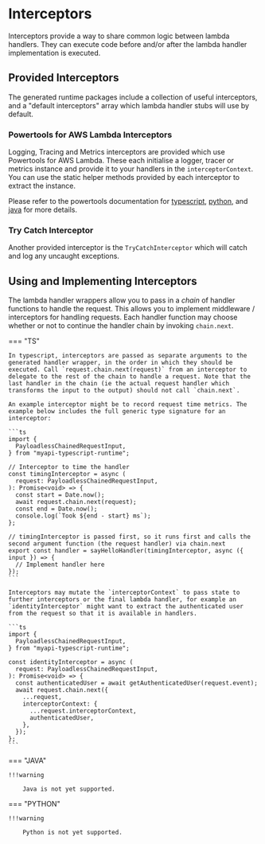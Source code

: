 # Interceptors

Interceptors provide a way to share common logic between lambda handlers. They can execute code before and/or after the lambda handler implementation is executed.

## Provided Interceptors

The generated runtime packages include a collection of useful interceptors, and a "default interceptors" array which lambda handler stubs will use by default.

### Powertools for AWS Lambda Interceptors

Logging, Tracing and Metrics interceptors are provided which use Powertools for AWS Lambda. These each initialise a logger, tracer or metrics instance and provide it to your handlers in the `interceptorContext`. You can use the static helper methods provided by each interceptor to extract the instance.

Please refer to the powertools documentation for [typescript](https://docs.powertools.aws.dev/lambda/typescript/latest), [python](https://docs.powertools.aws.dev/lambda/python/latest), and [java](https://docs.powertools.aws.dev/lambda/java) for more details.

### Try Catch Interceptor

Another provided interceptor is the `TryCatchInterceptor` which will catch and log any uncaught exceptions.

## Using and Implementing Interceptors

The lambda handler wrappers allow you to pass in a _chain_ of handler functions to handle the request. This allows you to implement middleware / interceptors for handling requests. Each handler function may choose whether or not to continue the handler chain by invoking `chain.next`.

=== "TS"

    In typescript, interceptors are passed as separate arguments to the generated handler wrapper, in the order in which they should be executed. Call `request.chain.next(request)` from an interceptor to delegate to the rest of the chain to handle a request. Note that the last handler in the chain (ie the actual request handler which transforms the input to the output) should not call `chain.next`.

    An example interceptor might be to record request time metrics. The example below includes the full generic type signature for an interceptor:

    ```ts
    import {
      PayloadlessChainedRequestInput,
    } from "myapi-typescript-runtime";

    // Interceptor to time the handler
    const timingInterceptor = async (
      request: PayloadlessChainedRequestInput,
    ): Promise<void> => {
      const start = Date.now();
      await request.chain.next(request);
      const end = Date.now();
      console.log(`Took ${end - start} ms`);
    };

    // timingInterceptor is passed first, so it runs first and calls the second argument function (the request handler) via chain.next
    export const handler = sayHelloHandler(timingInterceptor, async ({ input }) => {
      // Implement handler here
    });
    ```

    Interceptors may mutate the `interceptorContext` to pass state to further interceptors or the final lambda handler, for example an `identityInterceptor` might want to extract the authenticated user from the request so that it is available in handlers.

    ```ts
    import {
      PayloadlessChainedRequestInput,
    } from "myapi-typescript-runtime";

    const identityInterceptor = async (
      request: PayloadlessChainedRequestInput,
    ): Promise<void> => {
      const authenticatedUser = await getAuthenticatedUser(request.event);
      await request.chain.next({
        ...request,
        interceptorContext: {
          ...request.interceptorContext,
          authenticatedUser,
        },
      });
    };
    ```

=== "JAVA"

    !!!warning

        Java is not yet supported.

=== "PYTHON"

    !!!warning

        Python is not yet supported.

